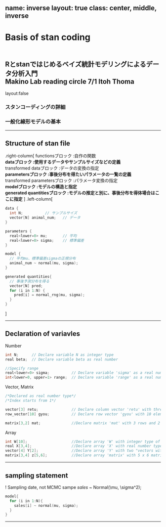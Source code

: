 name: inverse
layout: true
class: center, middle, inverse
---
# Basis of stan coding
<br>Rとstanではじめるベイズ統計モデリングによるデータ分析入門 
<br>Makino Lab reading circle  7/1 Itoh Thoma
---
layout:false
### スタンコーディングの詳細
### 一般化線形モデルの基本

---
## Structure of stan file
.right-column[
functionsブロック                   :自作の関数
<br><b>dataブロック                    :使用するデータやサンプルサイズなどの定義</b>
<br>transformed dataブロック        :データの変換の指定
<br><b>parametersブロック              :事後分布を得たいパラメータの一覧の定義</b>
<br>transformed parametersブロック  :パラメータ変換の指定
<br><b>modelブロック                   :モデルの構造と指定</b>
<br><b>generated quantitiesブロック    :モデルの推定と別に、事後分布を得体場合はここに指定</b>
]
.left-column[
```C++
data {
  int N;          // サンプルサイズ
  vector[N] animal_num;   // データ
}

parameters {
  real<lower=0> mu;       // 平均
  real<lower=0> sigma;    // 標準偏差
}

model {
  // 平均mu、標準偏差sigmaの正規分布
  animal_num ~ normal(mu, sigma);
}

generated quantities{
  // 事後予測分布を得る
  vector[N] pred;
  for (i in 1:N) {
    pred[i] = normal_rng(mu, sigma);
  }
}

```
]

---
## Declaration of variavles

Number
```cpp
int N;      // Declare variable N as integer type
real beta;  // Declare variable beta as real number

//Specify range
real<lower=0> sigma;          // Declare variable 'sigma' as a real number greater than or equal to zero.
int<lower=0, upper=1> range;  // Declare variable 'range' as a real number between 0 and 1
```

Vector, Matrix 
```cpp
/*Declared as real number type*/
/*Index starts from 1*/

vector[3] retu;               // Declare column vector 'retu' with three elements
row_vector[10] gyou;          // Declare row vector 'gyou' with 10 elements

matrix[3,2] mat;              //Declare matrix 'mat' with 3 rows and 2 columns 
```

Array
```cpp
int W[10];                    //Declare array 'W' with integer type of 10 elements
real X[3,4];                  //Declare array 'X' with real number type of 3 rows and 4 columns
vector[4] Y[2];               //Declare array 'Y' with two "vectors with four elements
matrix[3,4] z[5,6];           //Declare array 'matrix' with 5 x 6 matrix with 3 x 4 matrix
```

---
## sampling statement
! Sampling date, not MCMC sampe
*sales* ~ Normal(\mu, \sigma^2);
```cpp
model{
  for (i in 1:N){
    sales[i] ~ normal(mu, sigma);
  }
}
```
---
